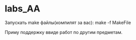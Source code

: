 # labs_AA
Запускать make файлы(компилят за вас): make -f MakeFile

Приму поддержку ввиде работ по другим предметам.

